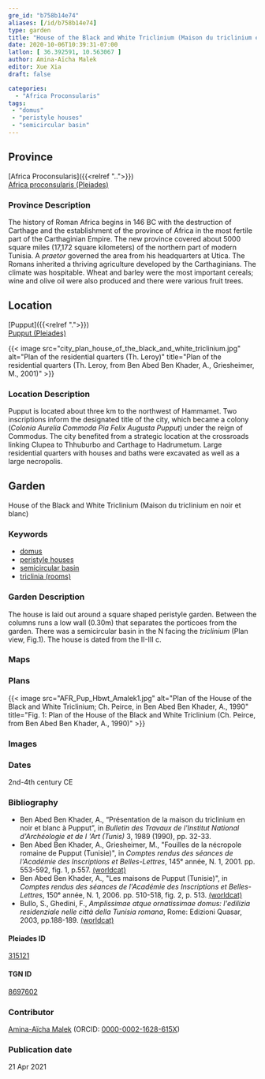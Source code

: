 ```yaml
---
gre_id: "b758b14e74"
aliases: [/id/b758b14e74]
type: garden
title: "House of the Black and White Triclinium (Maison du triclinium en noir et blanc)"
date: 2020-10-06T10:39:31-07:00
latlon: [ 36.392591, 10.563067 ]
author: Amina-Aïcha Malek
editor: Xue Xia
draft: false

categories:
  - "Africa Proconsularis"
tags:
 - "domus"
 - "peristyle houses"
 - "semicircular basin"
---
```


## Province
[Africa Proconsularis]({{<relref "..">}}) \
[Africa proconsularis (Pleiades)](https://pleiades.stoa.org/places/991341)

### Province Description
The history of Roman Africa begins in 146 BC with the destruction of Carthage and the establishment of the province of Africa in the most fertile part of the Carthaginian Empire. The new province covered about 5000 square miles (17,172 square kilometers) of the northern part of modern Tunisia. A *praetor* governed the area from his headquarters at Utica. The Romans inherited a thriving agriculture developed by the Carthaginians. The climate was hospitable. Wheat and barley were the most important cereals; wine and olive oil were also produced and there were various fruit trees.

## Location

[Pupput]({{<relref ".">}}) \
[Pupput (Pleiades)](https://pleiades.stoa.org/places/315121)

{{< image src="city_plan_house_of_the_black_and_white_triclinium.jpg" alt="Plan of the residential quarters (Th. Leroy)" title="Plan of the residential quarters (Th. Leroy, from Ben Abed Ben Khader, A., Griesheimer, M., 2001)" >}}

### Location Description

Pupput is located about three km to the northwest of Hammamet. Two inscriptions inform the designated title of the city, which became a colony (*Colonia Aurelia Commoda Pia Felix Augusta Pupput*) under the reign of Commodus. The city benefited from a strategic location at the crossroads linking Clupea to Thhuburbo and Carthage to Hadrumetum. Large residential quarters with houses and baths were excavated as well as a large necropolis.

<!-- LEAVE THIS BLANK FOR NOW -->

<!--## Sublocation-->

<!--
[AREA WITHIN LOCATION, LIKE “PALATINE HILL”](GEOREFERENCE LINK)
A sublocation is any area larger than an individual garden, but located within a location. I would always try to include a link to a controlled vocabulary here if possible. This ID may well be different from the Garden ID, e.g., Pompeii versus a Garden in one of the houses which has its own Pleiades ID.
-->

<!--### Sublocation Description-->

<!-- DESCRIPTION -->

## Garden
House of the Black and White Triclinium (Maison du triclinium en noir et blanc)

### Keywords
- [domus](http://vocab.getty.edu/page/aat/300005506)
- [peristyle houses](http://vocab.getty.edu/page/aat/300005452)
- [semicircular basin](#)
- [triclinia (rooms)](http://vocab.getty.edu/page/aat/300004359)

### Garden Description
The house is laid out around a square shaped peristyle garden. Between the columns runs a low wall (0.30m) that separates the porticoes from the garden. There was a semicircular basin in the N facing the *triclinium* (Plan view, Fig.1). The house is dated from the II-III c.

### Maps

<!--
{{< image src="FILENAME" alt="ALT_TEXT" title="CAPTION" >}}
-->

### Plans
{{< image src="AFR_Pup_Hbwt_Amalek1.jpg" alt="Plan of the House of the Black and White Triclinium; Ch. Peirce, in Ben Abed Ben Khader, A., 1990" title="Fig. 1: Plan of the House of the Black and White Triclinium (Ch. Peirce, from Ben Abed Ben Khader, A., 1990)" >}}
<!--
{{< image src="FILENAME" alt="ALT_TEXT" title="CAPTION" >}}
-->

### Images

<!--
{{< image src="FILENAME" alt="ALT_TEXT" title="CAPTION" >}}
-->

### Dates
2nd-4th century CE

### Bibliography
* Ben Abed Ben Khader, A., “Présentation de la maison du triclinium en noir et blanc à Pupput”, in *Bulletin des Travaux de l'Institut National d'Archéologie et de I 'Art (Tunis)* 3, 1989 (1990), pp. 32-33.
* Ben Abed Ben Khader, A., Griesheimer, M., "Fouilles de la nécropole romaine de Pupput (Tunisie)", in *Comptes rendus des séances de l'Académie des Inscriptions et Belles-Lettres*, 145ᵉ année, N. 1, 2001. pp. 553-592, fig. 1,  p.557. [(worldcat)](http://www.worldcat.org/oclc/859686146)
* Ben Abed Ben Khader, A., "Les maisons de Pupput (Tunisie)", in *Comptes rendus des séances de l'Académie des Inscriptions et Belles-Lettres*, 150ᵉ année, N. 1, 2006. pp. 510-518, fig. 2, p. 513. [(worldcat)](http://www.worldcat.org/oclc/859686146)
* Bullo, S., Ghedini, F., *Amplissimae atque ornatissimae domus: l'edilizia residenziale nelle città della Tunisia romana*, Rome: Edizioni Quasar, 2003, pp.188-189. [(worldcat)](http://www.worldcat.org/oclc/989088620)




<!--#### Periodo ID-->

<!-- [PERIODO_ID](https://pleiades.stoa.org/places/PLEIADES_ID) -->

#### Pleiades ID

[315121](https://pleiades.stoa.org/places/315121)

#### TGN ID
[8697602](http://vocab.getty.edu/page/tgn/8697602)

### Contributor
[Amina-Aïcha Malek](link) (ORCID: [0000-0002-1628-615X](https://orcid.org/0000-0002-1628-615X))

### Publication date

21 Apr 2021

<!--### Related articles-->

<!-- Links to other related articles. Leave blank for now -->
